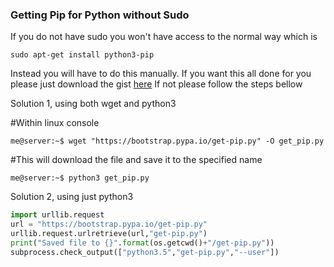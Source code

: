 ### Getting Pip for Python without Sudo

If you do not have sudo you won't have access to the normal way which is

```
sudo apt-get install python3-pip
```

Instead you will have to do this manually.
If you want this all done for you please just download the gist [here](https://gist.github.com/Lagicrus/5dd000c3e072542f8a288660a044651a)
If not please follow the steps bellow

Solution 1, using both wget and python3

#Within linux console
```
me@server:~$ wget "https://bootstrap.pypa.io/get-pip.py" -O get_pip.py
```
#This will download the file and save it to the specified name
```
me@server:~$ python3 get_pip.py
```
Solution 2, using just python3
```Python
import urllib.request
url = "https://bootstrap.pypa.io/get-pip.py"
urllib.request.urlretrieve(url,"get-pip.py")
print("Saved file to {}".format(os.getcwd()+"/get-pip.py"))
subprocess.check_output(["python3.5","get-pip.py","--user"])
```
